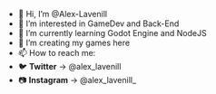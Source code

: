 - 👋 Hi, I’m @Alex-Lavenill
- 👀 I’m interested in GameDev and Back-End
- 🌱 I’m currently learning Godot Engine and NodeJS
- 💞️ I’m creating my games here
- 📫 How to reach me:
- 🐦 <b>Twitter</b> -> @alex_lavenill
- 📷 <b>Instagram</b> -> @alex_lavenill_

<!---
Alex-Lavenill/Alex-Lavenill is a ✨ special ✨ repository because its `README.md` (this file) appears on your GitHub profile.
You can click the Preview link to take a look at your changes.
--->
